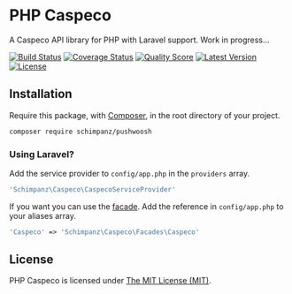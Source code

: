 # PHP Caspeco

A Caspeco API library for PHP with Laravel support. Work in progress...

[![Build Status](https://img.shields.io/travis/schimpanz/PHP-Caspeco/master.svg?style=flat)](https://travis-ci.org/schimpanz/PHP-Caspeco)
[![Coverage Status](https://img.shields.io/scrutinizer/coverage/g/schimpanz/PHP-Caspeco.svg?style=flat)](https://scrutinizer-ci.com/g/schimpanz/PHP-Caspeco/code-structure)
[![Quality Score](https://img.shields.io/scrutinizer/g/schimpanz/PHP-Caspeco.svg?style=flat)](https://scrutinizer-ci.com/g/schimpanz/PHP-Caspeco)
[![Latest Version](https://img.shields.io/github/release/schimpanz/PHP-Caspeco.svg?style=flat)](https://github.com/schimpanz/PHP-Caspeco/releases)
[![License](https://img.shields.io/packagist/l/schimpanz/caspeco.svg?style=flat)](https://packagist.org/packages/schimpanz/caspeco)


## Installation
Require this package, with [Composer](https://getcomposer.org/), in the root directory of your project.

```bash
composer require schimpanz/pushwoosh
```

### Using Laravel?

Add the service provider to ```config/app.php``` in the `providers` array.

```php
'Schimpanz\Caspeco\CaspecoServiceProvider'
```

If you want you can use the [facade](http://laravel.com/docs/facades). Add the reference in ```config/app.php``` to your aliases array.

```php
'Caspeco' => 'Schimpanz\Caspeco\Facades\Caspeco'
```

## License

PHP Caspeco is licensed under [The MIT License (MIT)](LICENSE).
